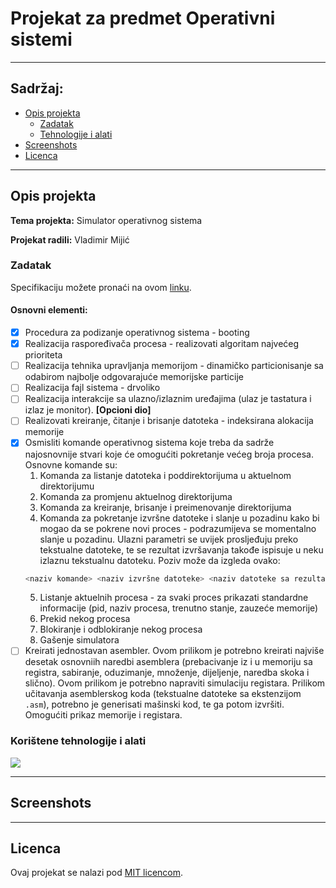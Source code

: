 # Projekat za predmet Operativni sistemi

---

## Sadržaj:
* [Opis projekta](#opis-projekta)
    * [Zadatak](#zadatak)
    * [Tehnologije i  alati](#korištene-tehnologije-i-alati)
* [Screenshots](#screenshots)
* [Licenca](#licenca)

---

## Opis projekta
**Tema projekta:** Simulator operativnog sistema

**Projekat radili:** Vladimir Mijić

### Zadatak
Specifikaciju možete pronaći na ovom [linku](https://github.com/vladocodes/os-project_os-simulator/blob/main/documentation/project_specification_sr.pdf).

#### Osnovni elementi:
- [x] Procedura za podizanje operativnog sistema - booting
- [x] Realizacija raspoređivača procesa - realizovati algoritam najvećeg prioriteta
- [ ] Realizacija tehnika upravljanja memorijom - dinamičko particionisanje sa odabirom najbolje odgovarajuće memorijske particije
- [ ] Realizacija fajl sistema - drvoliko 
- [ ] Realizacija interakcije sa ulazno/izlaznim uređajima (ulaz je tastatura i izlaz je monitor). **[Opcioni dio]**
- [ ] Realizovati kreiranje, čitanje i brisanje datoteka - indeksirana alokacija memorije
- [x] Osmisliti komande operativnog sistema koje treba da sadrže najosnovnije stvari koje će omogućiti pokretanje većeg broja procesa. Osnovne komande su:
  1. Komanda za listanje datoteka i poddirektorijuma u aktuelnom direktorijumu
  2. Komanda za promjenu aktuelnog direktorijuma
  3. Komanda za kreiranje, brisanje i preimenovanje direktorijuma
  4. Komanda za pokretanje izvršne datoteke i slanje u pozadinu kako bi mogao da se pokrene novi proces - podrazumijeva se momentalno slanje u pozadinu. Ulazni parametri se uvijek prosljeđuju preko tekstualne datoteke, te se rezultat izvršavanja takođe ispisuje u neku izlaznu tekstualnu datoteku. Poziv može da izgleda ovako: 
  ```bash
  <naziv komande> <naziv izvršne datoteke> <naziv datoteke sa rezultatima>
  ```
  5. Listanje aktuelnih procesa - za svaki proces prikazati standardne informacije (pid, naziv procesa, trenutno stanje, zauzeće memorije)
  6. Prekid nekog procesa
  7. Blokiranje i odblokiranje nekog procesa
  8. Gašenje simulatora
- [ ] Kreirati jednostavan asembler. Ovom prilikom je potrebno kreirati najviše desetak osnovniih naredbi asemblera (prebacivanje iz i u memoriju sa registra, sabiranje, oduzimanje, množenje, dijeljenje, naredba skoka i slično). Ovom prilikom je potrebno napraviti simulaciju registara. Prilikom učitavanja asemblerskog koda (tekstualne datoteke sa ekstenzijom `.asm`), potrebno je generisati mašinski kod, te ga potom izvršiti. Omogućiti prikaz memorije i registara.

### Korištene tehnologije i alati
<p>
<img src="https://img.shields.io/badge/java-red.svg?&style=for-the-badge&logo=java&logoColor=blue"/>
</p>

---

## Screenshots

---

## Licenca
Ovaj projekat se nalazi pod [MIT licencom](https://github.com/vladocodes/oop-project/blob/main/LICENSE).
